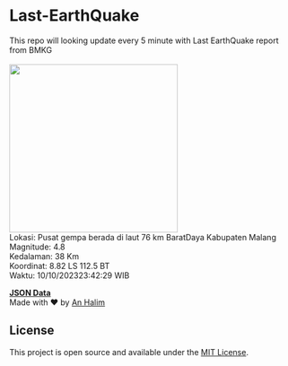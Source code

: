 # Last-EarthQuake
This repo will looking update every 5 minute with Last EarthQuake report from BMKG
<br>
<br>
<img src="https://static.bmkg.go.id/20231010234229.mmi.jpg" width="300"/>
<br>
Lokasi: Pusat gempa berada di laut 76 km BaratDaya Kabupaten Malang <br>
Magnitude: 4.8 <br>
Kedalaman: 38 Km <br>
Koordinat: 8.82 LS 112.5 BT <br>
Waktu: 10/10/202323:42:29 WIB <br>

<a href="./data/data.json">**JSON Data**</a>
<br>
Made with ❤️ by <a href="https://github.com/an-halim">An Halim</a>
## License

This project is open source and available under the [MIT License](LICENSE).
